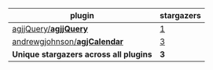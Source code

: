 plugin|stargazers
------|----------
[agjjQuery/**agjjQuery**](https://github.com/agjjQuery/agjjQuery)|[1](https://github.com/agjjQuery/agjjQuery/stargazers)
[andrewgjohnson/**agjCalendar**](https://github.com/andrewgjohnson/agjCalendar)|[3](https://github.com/andrewgjohnson/agjCalendar/stargazers)
**Unique stargazers across all plugins**|**3**
